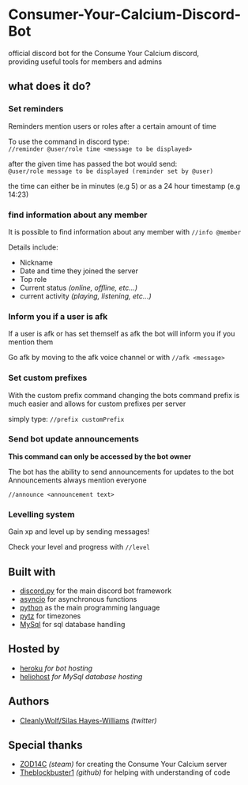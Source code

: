 # Consumer-Your-Calcium-Discord-Bot
official discord bot for the Consume Your Calcium discord,     
providing useful tools for members and admins

## what does it do?
### Set reminders
Reminders mention users or roles after a certain amount of time  
  
To use the command in discord type:  
`//reminder @user/role time <message to be displayed>`  
    
after the given time has passed the bot would send:  
`@user/role message to be displayed (reminder set by @user)`  
  
the time can either be in minutes (e.g 5) or as a 24 hour timestamp (e.g 14:23)  
  
### find information about any member  
It is possible to find information about any member with `//info @member`  
  
Details include:  
* Nickname  
* Date and time they joined the server  
* Top role  
* Current status *(online, offline, etc...)*  
* current activity *(playing, listening, etc...)*  
  
### Inform you if a user is afk  
If a user is afk or has set themself as afk the bot will inform you if you mention them  
  
Go afk by moving to the afk voice channel or with `//afk <message>`  

### Set custom prefixes  
With the custom prefix command changing the bots command prefix is much easier and allows for custom prefixes per server    
  
simply type:
`//prefix customPrefix`  
  
### Send bot update announcements  
**This command can only be accessed by the bot owner**  
  
The bot has the ability to send announcements for updates to the bot  
Announcements always mention everyone  
  
`//announce <announcement text>`  
  
### Levelling system  
Gain xp and level up by sending messages!  
  
Check your level and progress with `//level`  

## Built with  
  
* [discord.py](https://discordpy.readthedocs.io/en/latest/) for the main discord bot framework  
* [asyncio](https://docs.python.org/3/library/asyncio.html) for asynchronous functions  
* [python](https://www.python.org/) as the main programming language    
* [pytz](https://pypi.org/project/pytz/) for timezones  
* [MySql](https://www.mysql.com/) for sql database handling  

## Hosted by  
* [heroku](www.heroku.com) *for bot hosting*  
* [heliohost](https://www.heliohost.org/) *for MySql database hosting*    

## Authors
* [CleanlyWolf/Silas Hayes-Williams](https://twitter.com/silas_hw) *(twitter)*  
  
## Special thanks  
* [ZOD14C](https://steamcommunity.com/profiles/76561198985320935) *(steam)* for creating the Consume Your Calcium server  
* [Theblockbuster1](https://github.com/Theblockbuster1) *(github)* for helping with understanding of code


